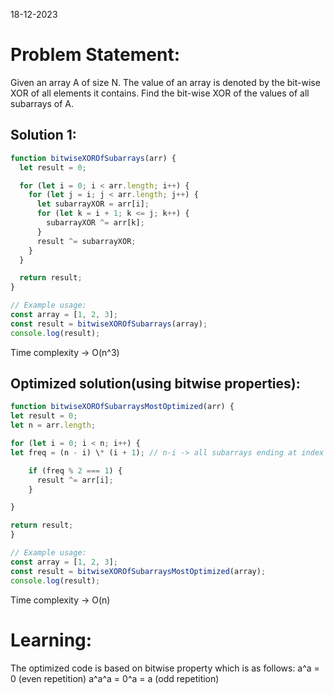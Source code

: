 18-12-2023

# Problem Statement:

Given an array A of size N. The value of an array is denoted by the bit-wise XOR of all elements it contains. Find the bit-wise XOR of the values of all subarrays of A.

## Solution 1:

```javascript
function bitwiseXOROfSubarrays(arr) {
  let result = 0;

  for (let i = 0; i < arr.length; i++) {
    for (let j = i; j < arr.length; j++) {
      let subarrayXOR = arr[i];
      for (let k = i + 1; k <= j; k++) {
        subarrayXOR ^= arr[k];
      }
      result ^= subarrayXOR;
    }
  }

  return result;
}

// Example usage:
const array = [1, 2, 3];
const result = bitwiseXOROfSubarrays(array);
console.log(result);
```

Time complexity -> O(n^3)

## Optimized solution(using bitwise properties):

```javascript
function bitwiseXOROfSubarraysMostOptimized(arr) {
let result = 0;
let n = arr.length;

for (let i = 0; i < n; i++) {
let freq = (n - i) \* (i + 1); // n-i -> all subarrays ending at index i(elements to right of i) i+1 -> subarrays starting at i(elements to left of i)

    if (freq % 2 === 1) {
      result ^= arr[i];
    }

}

return result;
}

// Example usage:
const array = [1, 2, 3];
const result = bitwiseXOROfSubarraysMostOptimized(array);
console.log(result);
```

Time complexity -> O(n)

# Learning:

The optimized code is based on bitwise property which is as follows:
a^a = 0 (even repetition)
a^a^a = 0^a = a (odd repetition)
